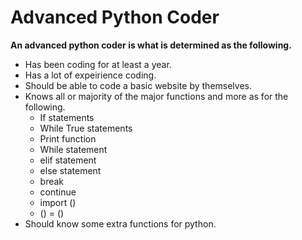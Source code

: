 # Advanced Python Coder

**An advanced python coder is what is determined as the following.**

- Has been coding for at least a year.
- Has a lot of expeirience coding.
- Should be able to code a basic website by themselves.
- Knows all or majority of the major functions and more as for the following.
   - If statements
   - While True statements
   - Print function
   - While statement
   - elif statement
   - else statement
   - break
   - continue
   - import ()
   - () = ()
- Should know some extra functions for python.
